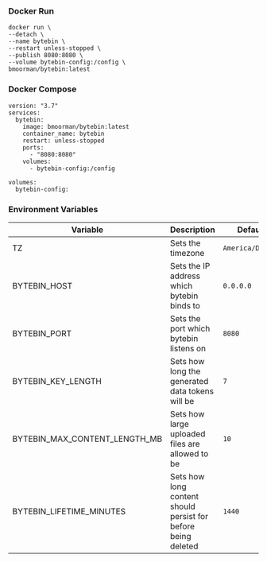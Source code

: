 ### Docker Run
```
docker run \
--detach \
--name bytebin \
--restart unless-stopped \
--publish 8080:8080 \
--volume bytebin-config:/config \
bmoorman/bytebin:latest
```

### Docker Compose
```
version: "3.7"
services:
  bytebin:
    image: bmoorman/bytebin:latest
    container_name: bytebin
    restart: unless-stopped
    ports:
      - "8080:8080"
    volumes:
      - bytebin-config:/config

volumes:
  bytebin-config:
```

### Environment Variables
|Variable|Description|Default|
|--------|-----------|-------|
|TZ|Sets the timezone|`America/Denver`|
|BYTEBIN_HOST|Sets the IP address which bytebin binds to|`0.0.0.0`|
|BYTEBIN_PORT|Sets the port which bytebin listens on|`8080`|
|BYTEBIN_KEY_LENGTH|Sets how long the generated data tokens will be|`7`|
|BYTEBIN_MAX_CONTENT_LENGTH_MB|Sets how large uploaded files are allowed to be|`10`|
|BYTEBIN_LIFETIME_MINUTES|Sets how long content should persist for before being deleted|`1440`|
